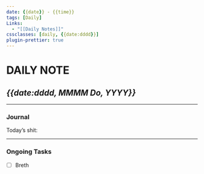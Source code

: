 ```yaml
---
date: {{date}} - {{time}}
tags: [Daily]
Links: 
  - "[[Daily Notes]]"
cssclasses: [daily, {{date:dddd}}]
plugin-prettier: true
---
```

# DAILY NOTE
## *{{date:dddd, MMMM Do, YYYY}}*
***
### Journal
Today’s shit:
***
### Ongoing Tasks
- [ ] Breth